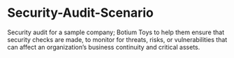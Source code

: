# Security-Audit-Scenario
Security audit for a sample company; Botium Toys to help them ensure that security checks are made, to monitor for threats, risks, or vulnerabilities that can affect an organization’s business continuity and critical assets. 
